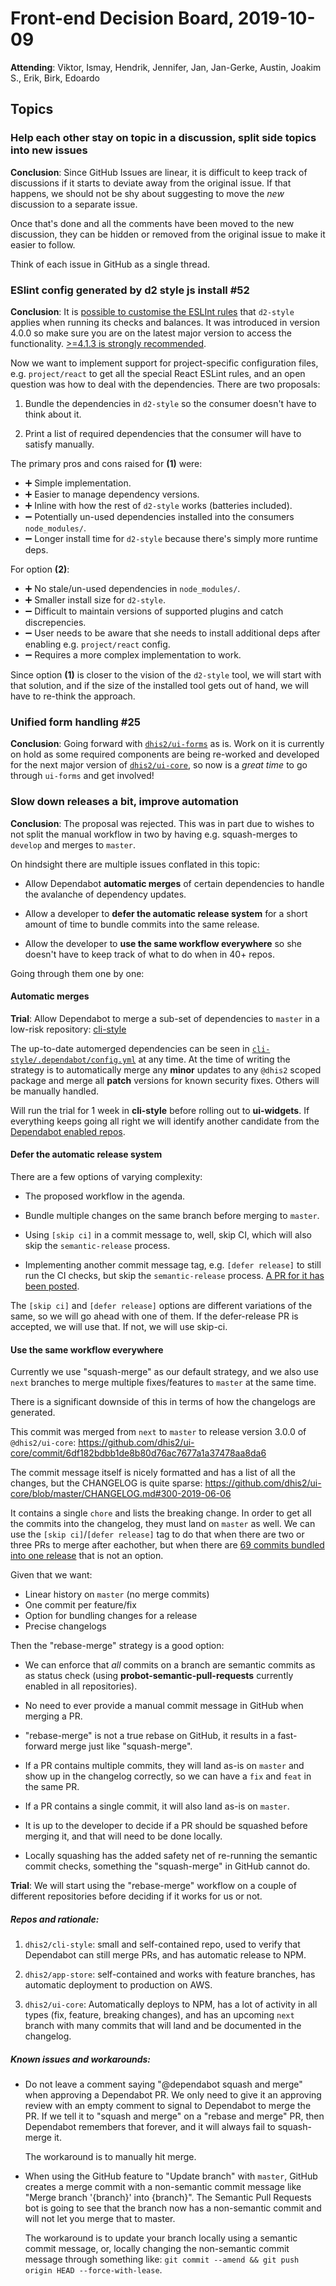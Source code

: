 # Front-end Decision Board, 2019-10-09

**Attending**: Viktor, Ismay, Hendrik, Jennifer, Jan, Jan-Gerke, Austin,
Joakim S., Erik, Birk, Edoardo

## Topics

### Help each other stay on topic in a discussion, split side topics into new issues

**Conclusion**: Since GitHub Issues are linear, it is difficult to keep
track of discussions if it starts to deviate away from the original
issue. If that happens, we should not be shy about suggesting to move
the _new_ discussion to a separate issue.

Once that's done and all the comments have been moved to the new
discussion, they can be hidden or removed from the original issue to
make it easier to follow.

Think of each issue in GitHub as a single thread.

### ESlint config generated by d2 style js install #52

**Conclusion**: It is [possible to customise the ESLInt
rules](https://github.com/dhis2/cli-style#eslint) that
`d2-style` applies when running its checks and balances. It was
introduced in version 4.0.0 so make sure you are on the latest major
version to access the functionality. [>=4.1.3 is strongly
recommended](https://github.com/dhis2/cli-style/releases/tag/v4.1.3).

Now we want to implement support for project-specific configuration
files, e.g. `project/react` to get all the special React ESLint rules,
and an open question was how to deal with the dependencies. There are
two proposals:

1. Bundle the dependencies in `d2-style` so the consumer doesn't have to
   think about it.

2. Print a list of required dependencies that the consumer will have to
   satisfy manually.

The primary pros and cons raised for **(1)** were:

- :heavy_plus_sign: Simple implementation.
- :heavy_plus_sign: Easier to manage dependency versions.
- :heavy_plus_sign: Inline with how the rest of `d2-style` works (batteries included).
- :heavy_minus_sign: Potentially un-used dependencies installed into
  the consumers `node_modules/`.
- :heavy_minus_sign: Longer install time for `d2-style` because there's
  simply more runtime deps.

For option **(2)**:

- :heavy_plus_sign: No stale/un-used dependencies in `node_modules/`.
- :heavy_plus_sign: Smaller install size for `d2-style`.
- :heavy_minus_sign: Difficult to maintain versions of supported plugins
  and catch discrepencies.
- :heavy_minus_sign: User needs to be aware that she needs to install
  additional deps after enabling e.g. `project/react` config.
- :heavy_minus_sign: Requires a more complex implementation to work.

Since option **(1)** is closer to the vision of the `d2-style` tool, we
will start with that solution, and if the size of the installed tool
gets out of hand, we will have to re-think the approach.

### Unified form handling #25

**Conclusion**: Going forward with
[`dhis2/ui-forms`](https://github.com/dhis2/ui-core/pull/430) as is.
Work on it is currently on hold as some required components are being
re-worked and developed for the next major version of
[`dhis2/ui-core`](https://github.com/dhis2/ui-core/pull/430), so now is
a _great time_ to go through `ui-forms` and get involved!

### Slow down releases a bit, improve automation

**Conclusion**: The proposal was rejected. This was in part due to
wishes to not split the manual workflow in two by having e.g.
squash-merges to `develop` and merges to `master`.

On hindsight there are multiple issues conflated in this topic:

- Allow Dependabot **automatic merges** of certain dependencies to handle
  the avalanche of dependency updates.

- Allow a developer to **defer the automatic release system** for a
  short amount of time to bundle commits into the same release.

- Allow the developer to **use the same workflow everywhere** so she
  doesn't have to keep track of what to do when in 40+ repos.

Going through them one by one:

#### Automatic merges

**Trial**: Allow Dependabot to merge a sub-set of dependencies to
`master` in a low-risk repository:
[cli-style](https://github.com/dhis2/cli-style)

The up-to-date automerged dependencies can be seen in
[`cli-style/.dependabot/config.yml`](https://github.com/dhis2/cli-style/blob/master/.dependabot/config.yml)
at any time. At the time of writing the strategy is to automatically
merge any **minor** updates to any `@dhis2` scoped package and merge all
**patch** versions for known security fixes. Others will be manually
handled.

Will run the trial for 1 week in **cli-style** before rolling out to
**ui-widgets**. If everything keeps going all right we will identify
another candidate from the [Dependabot enabled
repos](https://app.dependabot.com/accounts/dhis2).

#### Defer the automatic release system

There are a few options of varying complexity:

- The proposed workflow in the agenda.

- Bundle multiple changes on the same branch before merging to `master`.

- Using `[skip ci]` in a commit message to, well, skip CI, which will
  also skip the `semantic-release` process.

- Implementing another commit message tag, e.g. `[defer release]` to
  still run the CI checks, but skip the `semantic-release` process. [A PR
  for it has been posted](https://github.com/dhis2/cli/pull/161).

The `[skip ci]` and `[defer release]` options are different variations
of the same, so we will go ahead with one of them. If the defer-release
PR is accepted, we will use that. If not, we will use skip-ci.

#### Use the same workflow everywhere

Currently we use "squash-merge" as our default strategy, and we also use
`next` branches to merge multiple fixes/features to `master` at the same
time.

There is a significant downside of this in terms of how the changelogs
are generated.

This commit was merged from `next` to `master` to release version 3.0.0
of `@dhis2/ui-core`:
https://github.com/dhis2/ui-core/commit/6df182bdbb1de8b80d76ac7677a1a37478aa8da6

The commit message itself is nicely formatted and has a list of all the
changes, but the CHANGELOG is quite sparse:
https://github.com/dhis2/ui-core/blob/master/CHANGELOG.md#300-2019-06-06

It contains a single `chore` and lists the breaking change. In order to
get all the commits into the changelog, they must land on `master` as
well. We can use the `[skip ci]`/`[defer release]` tag to do that when
there are two or three PRs to merge after eachother, but when there are
[69 commits bundled into one
release](https://github.com/dhis2/ui-core/pull/430/commits) that is not
an option.

Given that we want:

- Linear history on `master` (no merge commits)
- One commit per feature/fix
- Option for bundling changes for a release
- Precise changelogs

Then the "rebase-merge" strategy is a good option:

- We can enforce that _all_ commits on a branch are semantic commits as
  as status check (using **probot-semantic-pull-requests** currently enabled
  in all repositories).

- No need to ever provide a manual commit message in GitHub when
  merging a PR.

- "rebase-merge" is not a true rebase on GitHub, it results in a
  fast-forward merge just like "squash-merge".

- If a PR contains multiple commits, they will land as-is on `master`
  and show up in the changelog correctly, so we can have a `fix` and
  `feat` in the same PR.

- If a PR contains a single commit, it will also land as-is on `master`.

- It is up to the developer to decide if a PR should be squashed before
  merging it, and that will need to be done locally.
  
- Locally squashing has the added safety net of re-running the semantic
  commit checks, something the "squash-merge" in GitHub cannot do.

**Trial**: We will start using the "rebase-merge" workflow on a couple
of different repositories before deciding if it works for us or not.

##### Repos and rationale:

1. `dhis2/cli-style`: small and self-contained repo, used to verify that
   Dependabot can still merge PRs, and has automatic release to NPM.

2. `dhis2/app-store`: self-contained and works with feature branches,
   has automatic deployment to production on AWS.

3. `dhis2/ui-core`: Automatically deploys to NPM, has a lot of activity
   in all types (fix, feature, breaking changes), and has an upcoming
   `next` branch with many commits that will land and be documented in
   the changelog.

##### Known issues and workarounds:

- Do not leave a comment saying "@dependabot squash and merge" when
  approving a Dependabot PR. We only need to give it an approving review
  with an empty comment to signal to Dependabot to merge the PR. If we
  tell it to "squash and merge" on a "rebase and merge" PR, then
  Dependabot remembers that forever, and it will always fail to
  squash-merge it.

  The workaround is to manually hit merge.

- When using the GitHub feature to "Update branch" with `master`, GitHub
  creates a merge commit with a non-semantic commit message like "Merge
  branch '{branch}' into {branch}". The Semantic Pull Requests bot is
  going to see that the branch now has a non-semantic commit and will
  not let you merge that to master.

  The workaround is to update your branch locally using a semantic
  commit message, or, locally changing the non-semantic commit message
  through something like: `git commit --amend && git push origin HEAD
  --force-with-lease`.
